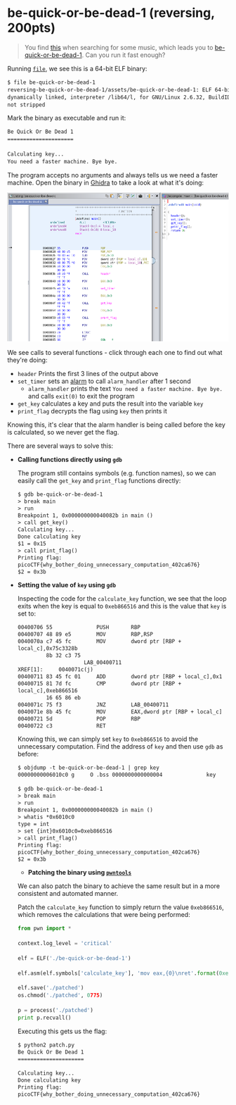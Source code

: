 # be-quick-or-be-dead-1 (reversing, 200pts)

> You find [this](https://www.youtube.com/watch?v=CTt1vk9nM9c) when searching for some music, which leads you to
> [be-quick-or-be-dead-1](./assets/be-quick-or-be-dead-1). Can you run it fast enough?

Running [`file`](https://linux.die.net/man/1/file), we see this is a 64-bit ELF binary:

```sh
$ file be-quick-or-be-dead-1
reversing-be-quick-or-be-dead-1/assets/be-quick-or-be-dead-1: ELF 64-bit LSB executable, x86-64, version 1 (SYSV),
dynamically linked, interpreter /lib64/l, for GNU/Linux 2.6.32, BuildID[sha1]=4b1c5a467d8eeed08586b5cb12da1b5593e3e28a,
not stripped
```

Mark the binary as executable and run it:

```sh
Be Quick Or Be Dead 1
=====================

Calculating key...
You need a faster machine. Bye bye.
```

The program accepts no arguments and always tells us we need a faster machine. Open the binary in
[Ghidra](https://github.com/NationalSecurityAgency/ghidra) to take a look at what it's doing:

![main function in ghidra](./main.png)

We see calls to several functions - click through each one to find out what they're doing:

* `header` Prints the first 3 lines of the output above
* `set_timer` sets an [alarm](https://linux.die.net/man/3/alarm) to call `alarm_handler` after 1 second
  * `alarm_handler` prints the text `You need a faster machine. Bye bye.` and calls `exit(0)` to exit the program
* `get_key` calculates a key and puts the result into the variable `key`
* `print_flag` decrypts the flag using `key` then prints it

Knowing this, it's clear that the alarm handler is being called before the key is calculated, so we never get the flag.

There are several ways to solve this:

* **Calling functions directly using `gdb`**

  The program still contains symbols (e.g. function names), so we can easily call the `get_key` and `print_flag`
  functions directly:
  
  ```
  $ gdb be-quick-or-be-dead-1
  > break main
  > run
  Breakpoint 1, 0x000000000040082b in main ()
  > call get_key()
  Calculating key...
  Done calculating key
  $1 = 0x15
  > call print_flag()
  Printing flag:
  picoCTF{why_bother_doing_unnecessary_computation_402ca676}
  $2 = 0x3b
  ```

* **Setting the value of `key` using `gdb`**
  
  Inspecting the code for the `calculate_key` function, we see that the loop exits when the key is equal to `0xeb866516`
  and this is the value that `key` is set to:
  
  ```  
  00400706 55              PUSH       RBP
  00400707 48 89 e5        MOV        RBP,RSP
  0040070a c7 45 fc        MOV        dword ptr [RBP + local_c],0x75c3328b
           8b 32 c3 75
                       LAB_00400711                                    XREF[1]:     0040071c(j)  
  00400711 83 45 fc 01     ADD        dword ptr [RBP + local_c],0x1
  00400715 81 7d fc        CMP        dword ptr [RBP + local_c],0xeb866516
           16 65 86 eb
  0040071c 75 f3           JNZ        LAB_00400711
  0040071e 8b 45 fc        MOV        EAX,dword ptr [RBP + local_c]
  00400721 5d              POP        RBP
  00400722 c3              RET
  ```
  
  Knowing this, we can simply set `key` to `0xeb866516` to avoid the unnecessary computation.  Find the address of `key`
  and then use `gdb` as before:
  
  ```
  $ objdump -t be-quick-or-be-dead-1 | grep key
  00000000006010c0 g     O .bss	0000000000000004              key
  
  $ gdb be-quick-or-be-dead-1
  > break main
  > run
  Breakpoint 1, 0x000000000040082b in main ()
  > whatis *0x6010c0
  type = int
  > set {int}0x6010c0=0xeb866516
  > call print_flag()
  Printing flag:
  picoCTF{why_bother_doing_unnecessary_computation_402ca676}
  $2 = 0x3b
  ```

  * **Patching the binary using [`pwntools`](http://docs.pwntools.com/en/stable/)**
  
  We can also patch the binary to achieve the same result but in a more consistent and automated manner.
  
  Patch the `calculate_key` function to simply return the value `0xeb866516`, which removes the calculations that were
  being performed:
  
  ```python
  from pwn import *

  context.log_level = 'critical'
  
  elf = ELF('./be-quick-or-be-dead-1')
  
  elf.asm(elf.symbols['calculate_key'], 'mov eax,{0}\nret'.format(0xeb866516))
  
  elf.save('./patched')
  os.chmod('./patched', 0775)
  
  p = process('./patched')
  print p.recvall()
  ```
  
  Executing this gets us the flag:
  
  ```
  $ python2 patch.py 
  Be Quick Or Be Dead 1
  =====================
  
  Calculating key...
  Done calculating key
  Printing flag:
  picoCTF{why_bother_doing_unnecessary_computation_402ca676}
  ``` 
